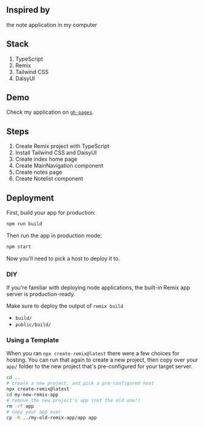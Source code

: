 ## Inspired by
the note application in my computer

## Stack

1. TypeScript
2. Remix
3. Tailwind CSS
4. DaisyUI

## Demo

Check my application on [`gh-pages`]().

## Steps

1. Create Remix project with TypeScript
2. Install Tailwind CSS and DaisyUI
3. Create index home page
4. Create MainNavigation component
5. Create notes page 
6. Create Notelist component

## Deployment

First, build your app for production:

```sh
npm run build
```

Then run the app in production mode:

```sh
npm start
```

Now you'll need to pick a host to deploy it to.

### DIY

If you're familiar with deploying node applications, the built-in Remix app server is production-ready.

Make sure to deploy the output of `remix build`

- `build/`
- `public/build/`

### Using a Template

When you ran `npx create-remix@latest` there were a few choices for hosting. You can run that again to create a new project, then copy over your `app/` folder to the new project that's pre-configured for your target server.

```sh
cd ..
# create a new project, and pick a pre-configured host
npx create-remix@latest
cd my-new-remix-app
# remove the new project's app (not the old one!)
rm -rf app
# copy your app over
cp -R ../my-old-remix-app/app app
```
